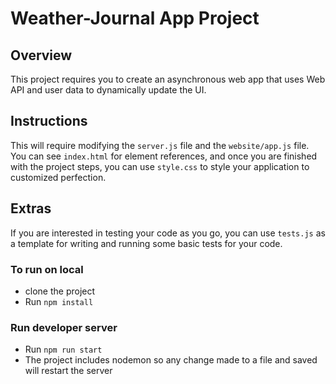 # Weather-Journal App Project

## Overview
This project requires you to create an asynchronous web app that uses Web API and user data to dynamically update the UI. 


## Instructions
This will require modifying the `server.js` file and the `website/app.js` file. You can see `index.html` for element references, and once you are finished with the project steps, you can use `style.css` to style your application to customized perfection.

## Extras
If you are interested in testing your code as you go, you can use `tests.js` as a template for writing and running some basic tests for your code.

### To run on local
- clone the project
- Run ```npm install```

### Run developer server
- Run ```npm run start```
- The project includes nodemon so any change made to a file and saved will restart the server